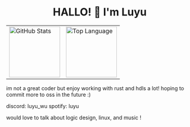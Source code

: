 <h1 align="center">HALLO! 👋 I'm Luyu</h1>

<div align="center">

<table>
<tr>
<td><a href="#--------"><img height="137px" align="center" alt="GitHub Stats" src="https://github-readme-stats.vercel.app/api?username=luyu-wu&count_private=true&show_icons=true&include_all_commits=true&locale=cn&theme=transparent$hide_rank=true$disable_animations=true"/></a></td>
<td><a href="#--------"><img height="137px" align="center" alt="Top Language" src="https://github-readme-stats.vercel.app/api/top-langs/?username=luyu-wu&layout=compact&theme=transparent$disable_animations=true$locale=cn"/></a></td>
</tr>
</table>
</div>

im not a great coder but enjoy working with rust and hdls a lot!
hoping to commit more to oss in the future :)

discord: luyu_wu
spotify: luyu

would love to talk about logic design, linux, and music !
